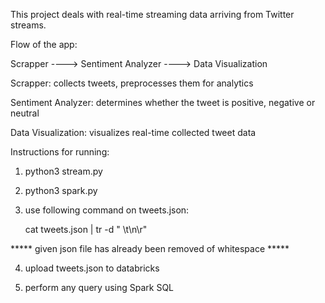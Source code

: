 This project deals with real-time streaming data arriving from Twitter streams.

Flow of the app:

Scrapper ----> Sentiment Analyzer ----> Data Visualization

Scrapper: collects tweets, preprocesses them for analytics

Sentiment Analyzer: determines whether the tweet is positive, negative or neutral

Data Visualization: visualizes real-time collected tweet data

Instructions for running:

1. python3 stream.py

2. python3 spark.py

3. use following command on tweets.json:
	
	cat tweets.json | tr -d " \t\n\r"

***** given json file has already been removed of whitespace *****

4. upload tweets.json to databricks

5. perform any query using Spark SQL
